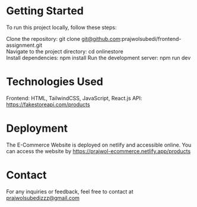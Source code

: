 # Getting Started
To run this project locally, follow these steps:

Clone the repository: git clone git@github.com:prajwolsubedi/frontend-assignment.git
<br />
Navigate to the project directory: cd onlinestore
<br/>
Install dependencies: npm install
Run the development server: npm run dev

# Technologies Used
Frontend: HTML, TailwindCSS, JavaScript, React.js
API: https://fakestoreapi.com/products

# Deployment
The E-Commerce Website is deployed on netlify and accessible online. You can access the website by
https://prajwol-ecommerce.netlify.app/products

# Contact
For any inquiries or feedback, feel free to contact  at prajwolsubedizzz@gmail.com
